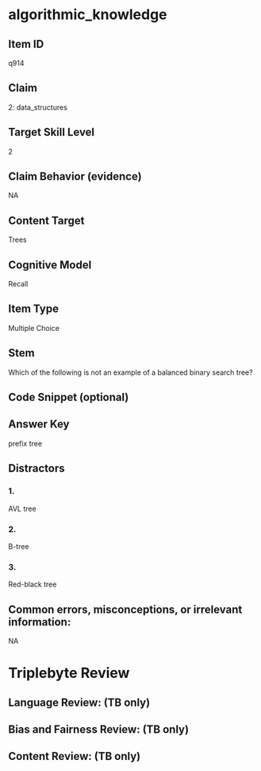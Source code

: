 # algorithmic_knowledge

## Item ID
q914

## Claim
2: data_structures

## Target Skill Level
2

## Claim Behavior (evidence)
NA

## Content Target
Trees

## Cognitive Model
Recall

## Item Type
Multiple Choice

## Stem
Which of the following is not an example of a balanced binary search tree?

## Code Snippet (optional)


## Answer Key
prefix tree

## Distractors

### 1.
AVL tree

### 2.
B-tree

### 3.
Red-black tree

## Common errors, misconceptions, or irrelevant information:
NA

# Triplebyte Review


## Language Review: (TB only)


## Bias and Fairness Review: (TB only)


## Content Review: (TB only)

